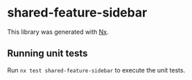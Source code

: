 # shared-feature-sidebar

This library was generated with [Nx](https://nx.dev).

## Running unit tests

Run `nx test shared-feature-sidebar` to execute the unit tests.
